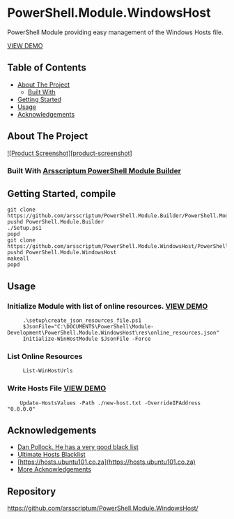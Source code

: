# PowerShell.Module.WindowsHost

PowerShell Module providing easy management of the Windows Hosts file.

[VIEW DEMO](https://github.com/arsscriptum/PowerShell.Module.WindowsHost/blob/master/doc/update.gif)

<!-- TABLE OF CONTENTS -->
## Table of Contents <!-- omit in toc -->

* [About The Project](#about-the-project)
  * [Built With](#built-with)
* [Getting Started](#getting-started)
* [Usage](#usage)
* [Acknowledgements](#acknowledgements)

<!-- ABOUT THE PROJECT -->
## About The Project

[![Product Screenshot][product-screenshot]](https://github.com/arsscriptum/PowerShell.Module.WindowsHost/doc/screenshot.png)

### Built With [Arsscriptum PowerShell Module Builder](https://github.com/arsscriptum/PowerShell.Module.Builder)

<!-- GETTING STARTED -->
## Getting Started, compile

```pwsh
git clone https://github.com/arsscriptum/PowerShell.Module.Builder/PowerShell.Module.Builder.git
pushd PowerShell.Module.Builder
./Setup.ps1
popd
git clone https://github.com/arsscriptum/PowerShell.Module.WindowsHost/PowerShell.Module.WindowsHost.git
pushd PowerShell.Module.WindowsHost
makeall
popd
```

<!-- USAGE EXAMPLES -->
## Usage

### Initialize Module with list of online resources. [VIEW DEMO](https://github.com/arsscriptum/PowerShell.Module.WindowsHost/blob/master/doc/Init.gif)
```
     .\setup\create_json_resources_file.ps1
     $JsonFile="C:\DOCUMENTS\PowerShell\Module-Development\PowerShell.Module.WindowsHost\res\online_resources.json"
     Initialize-WinHostModule $JsonFile -Force    
```
### List Online Resources
```
     List-WinHostUrls
```

### Write Hosts File [VIEW DEMO](https://github.com/arsscriptum/PowerShell.Module.WindowsHost/blob/master/doc/Gen.gif)
```
    Update-HostsValues -Path ./new-host.txt -OverrideIPAddress "0.0.0.0"
```




<!-- ACKNOWLEDGEMENTS -->

## Acknowledgements

* [Dan Pollock. He has a very good black list](http://someonewhocares.org/hosts/)
* [Ultimate Hosts Blacklist](https://github.com/Ultimate-Hosts-Blacklist)
* [https://hosts.ubuntu101.co.za](https://hosts.ubuntu101.co.za)
* [More Acknowledgements](https://github.com/arsscriptum/PowerShell.Module.WindowsHost/doc/acknowledgements.md)



Repository
----------
https://github.com/arsscriptum/PowerShell.Module.WindowsHost/

